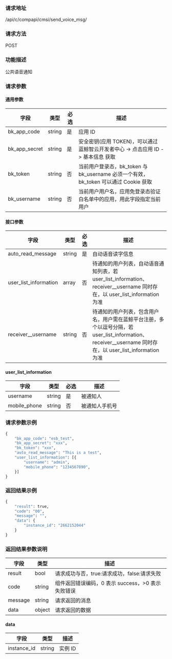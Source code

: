 ### 请求地址

/api/c/compapi/cmsi/send_voice_msg/

### 请求方法

POST

### 功能描述

公共语音通知

### 请求参数

#### 通用参数

| 字段 | 类型 | 必选 | 描述 |
|--------------|--------|----|------------|
| bk_app_code  | string | 是 | 应用 ID     |
| bk_app_secret| string | 是 | 安全密钥(应用 TOKEN)，可以通过 蓝鲸智云开发者中心 -&gt; 点击应用 ID -&gt; 基本信息 获取 |
| bk_token     | string | 否 | 当前用户登录态，bk_token 与 bk_username 必须一个有效，bk_token 可以通过 Cookie 获取 |
| bk_username  | string | 否 | 当前用户用户名，应用免登录态验证白名单中的应用，用此字段指定当前用户 |

#### 接口参数

| 字段                  |  类型   |必选|  描述      |
|-----------------------|--------|----|------------|
| auto_read_message     | string | 是 | 自动语音读字信息 |
| user_list_information | array  | 否 | 待通知的用户列表，自动语音通知列表，若 user_list_information、receiver__username 同时存在，以 user_list_information 为准 |
| receiver__username    | string | 否 | 待通知的用户列表，包含用户名，用户需在蓝鲸平台注册，多个以逗号分隔，若 user_list_information、receiver__username 同时存在，以 user_list_information 为准 |

#### user_list_information

| 字段         |  类型   |必选| 描述      |
|--------------|--------|----|------------|
| username     | string | 是 | 被通知人 |
| mobile_phone | string | 否 | 被通知人手机号 |

### 请求参数示例

```python
{
    "bk_app_code": "esb_test",
    "bk_app_secret": "xxx",
    "bk_token": "xxx",
    "auto_read_message": "This is a test",
    "user_list_information": [{
        "username": "admin",
        "mobile_phone": "1234567890",
    }]
}
```

### 返回结果示例

```python
{
    "result": true,
    "code": "00",
    "message": "",
    "data": {
        "instance_id": "2662152044"
    }
}
```

### 返回结果参数说明

| 字段     | 类型   | 描述      |
|---------|--------|-----------|
| result  | bool   | 请求成功与否，true:请求成功，false:请求失败 |
| code    | string | 组件返回错误编码，0 表示 success，>0 表示失败错误 |
| message | string | 请求返回的消息 |
| data    | object | 请求返回的数据 |

#### data

| 字段         | 类型   | 描述      |
|-------------|--------|-----------|
| instance_id | string | 实例 ID |
